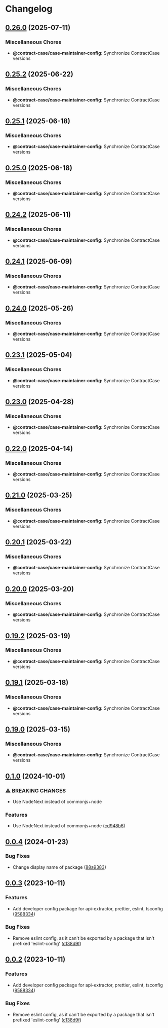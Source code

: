 # Changelog

## [0.26.0](https://github.com/case-contract-testing/contract-case/compare/@contract-case/case-maintainer-config-v0.25.2...@contract-case/case-maintainer-config-v0.26.0) (2025-07-11)


### Miscellaneous Chores

* **@contract-case/case-maintainer-config:** Synchronize ContractCase versions

## [0.25.2](https://github.com/case-contract-testing/contract-case/compare/@contract-case/case-maintainer-config-v0.25.1...@contract-case/case-maintainer-config-v0.25.2) (2025-06-22)


### Miscellaneous Chores

* **@contract-case/case-maintainer-config:** Synchronize ContractCase versions

## [0.25.1](https://github.com/case-contract-testing/contract-case/compare/@contract-case/case-maintainer-config-v0.25.0...@contract-case/case-maintainer-config-v0.25.1) (2025-06-18)


### Miscellaneous Chores

* **@contract-case/case-maintainer-config:** Synchronize ContractCase versions

## [0.25.0](https://github.com/case-contract-testing/contract-case/compare/@contract-case/case-maintainer-config-v0.24.2...@contract-case/case-maintainer-config-v0.25.0) (2025-06-18)


### Miscellaneous Chores

* **@contract-case/case-maintainer-config:** Synchronize ContractCase versions

## [0.24.2](https://github.com/case-contract-testing/contract-case/compare/@contract-case/case-maintainer-config-v0.24.1...@contract-case/case-maintainer-config-v0.24.2) (2025-06-11)


### Miscellaneous Chores

* **@contract-case/case-maintainer-config:** Synchronize ContractCase versions

## [0.24.1](https://github.com/case-contract-testing/contract-case/compare/@contract-case/case-maintainer-config-v0.24.0...@contract-case/case-maintainer-config-v0.24.1) (2025-06-09)


### Miscellaneous Chores

* **@contract-case/case-maintainer-config:** Synchronize ContractCase versions

## [0.24.0](https://github.com/case-contract-testing/contract-case/compare/@contract-case/case-maintainer-config-v0.23.1...@contract-case/case-maintainer-config-v0.24.0) (2025-05-26)


### Miscellaneous Chores

* **@contract-case/case-maintainer-config:** Synchronize ContractCase versions

## [0.23.1](https://github.com/case-contract-testing/contract-case/compare/@contract-case/case-maintainer-config-v0.23.0...@contract-case/case-maintainer-config-v0.23.1) (2025-05-04)


### Miscellaneous Chores

* **@contract-case/case-maintainer-config:** Synchronize ContractCase versions

## [0.23.0](https://github.com/case-contract-testing/contract-case/compare/@contract-case/case-maintainer-config-v0.22.0...@contract-case/case-maintainer-config-v0.23.0) (2025-04-28)


### Miscellaneous Chores

* **@contract-case/case-maintainer-config:** Synchronize ContractCase versions

## [0.22.0](https://github.com/case-contract-testing/contract-case/compare/@contract-case/case-maintainer-config-v0.21.0...@contract-case/case-maintainer-config-v0.22.0) (2025-04-14)


### Miscellaneous Chores

* **@contract-case/case-maintainer-config:** Synchronize ContractCase versions

## [0.21.0](https://github.com/case-contract-testing/contract-case/compare/@contract-case/case-maintainer-config-v0.20.1...@contract-case/case-maintainer-config-v0.21.0) (2025-03-25)


### Miscellaneous Chores

* **@contract-case/case-maintainer-config:** Synchronize ContractCase versions

## [0.20.1](https://github.com/case-contract-testing/contract-case/compare/@contract-case/case-maintainer-config-v0.20.0...@contract-case/case-maintainer-config-v0.20.1) (2025-03-22)


### Miscellaneous Chores

* **@contract-case/case-maintainer-config:** Synchronize ContractCase versions

## [0.20.0](https://github.com/case-contract-testing/contract-case/compare/@contract-case/case-maintainer-config-v0.19.2...@contract-case/case-maintainer-config-v0.20.0) (2025-03-20)


### Miscellaneous Chores

* **@contract-case/case-maintainer-config:** Synchronize ContractCase versions

## [0.19.2](https://github.com/case-contract-testing/contract-case/compare/@contract-case/case-maintainer-config-v0.19.1...@contract-case/case-maintainer-config-v0.19.2) (2025-03-19)


### Miscellaneous Chores

* **@contract-case/case-maintainer-config:** Synchronize ContractCase versions

## [0.19.1](https://github.com/case-contract-testing/contract-case/compare/@contract-case/case-maintainer-config-v0.19.0...@contract-case/case-maintainer-config-v0.19.1) (2025-03-18)


### Miscellaneous Chores

* **@contract-case/case-maintainer-config:** Synchronize ContractCase versions

## [0.19.0](https://github.com/case-contract-testing/contract-case/compare/@contract-case/case-maintainer-config-v0.1.0...@contract-case/case-maintainer-config-v0.19.0) (2025-03-15)


### Miscellaneous Chores

* **@contract-case/case-maintainer-config:** Synchronize ContractCase versions

## [0.1.0](https://github.com/case-contract-testing/contract-case/compare/@contract-case/case-maintainer-config-v0.0.4...@contract-case/case-maintainer-config-v0.1.0) (2024-10-01)


### ⚠ BREAKING CHANGES

* Use NodeNext instead of commonjs+node

### Features

* Use NodeNext instead of commonjs+node ([cd948b6](https://github.com/case-contract-testing/contract-case/commit/cd948b6ae8df53752a969931561b6dff4361362b))

## [0.0.4](https://github.com/case-contract-testing/contract-case/compare/@contract-case/case-maintainer-config-v0.0.3...@contract-case/case-maintainer-config-v0.0.4) (2024-01-23)


### Bug Fixes

* Change display name of package ([88a9383](https://github.com/case-contract-testing/contract-case/commit/88a93830ace9df10b706f1018dcb694111f8a9fe))

## [0.0.3](https://github.com/case-contract-testing/contract-case/compare/@contract-case/case-maintainer-config-v0.0.2...@contract-case/case-maintainer-config-v0.0.3) (2023-10-11)


### Features

* Add developer config package for api-extractor, prettier, eslint, tsconfig ([9588334](https://github.com/case-contract-testing/contract-case/commit/95883341698eb0f3f66812a1add0cb1ea85974ca))


### Bug Fixes

* Remove eslint config, as it can't be exported by a package that isn't prefixed 'eslint-config' ([c138d9f](https://github.com/case-contract-testing/contract-case/commit/c138d9f19df614c476437c381481e1418c0a4575))

## [0.0.2](https://github.com/case-contract-testing/contract-case/compare/@contract-case/case-maintainer-config-v0.0.1...@contract-case/case-maintainer-config-v0.0.2) (2023-10-11)


### Features

* Add developer config package for api-extractor, prettier, eslint, tsconfig ([9588334](https://github.com/case-contract-testing/contract-case/commit/95883341698eb0f3f66812a1add0cb1ea85974ca))


### Bug Fixes

* Remove eslint config, as it can't be exported by a package that isn't prefixed 'eslint-config' ([c138d9f](https://github.com/case-contract-testing/contract-case/commit/c138d9f19df614c476437c381481e1418c0a4575))
